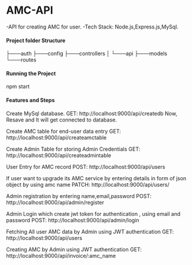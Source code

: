 # AMC-API
-API for creating AMC for user.
-Tech Stack: Node.js,Express.js,MySql.

#### Project folder Structure 

├───auth
├───config
├───controllers
│   └───api
├───models
└───routes

#### Running the Project
npm start

#### Features and Steps
Create MySql database.
    GET: http://localhost:9000/api/createdb
    Now, Resave and It will get connected to database.

Create AMC table for end-user data entry
    GET: http://localhost:9000/api/createamctable

Create Admin Table for storing Admin Credentials
    GET: http://localhost:9000/api/createadmintable

User Entry for AMC record
    POST: http://localhost:9000/api/users

If user want to upgrade its AMC service by entering details in form of json object by using amc name
    PATCH: http://localhost:9000/api/users/

Admin registration by entering name,email,password
    POST: http://localhost:9000/api/admin/register

Admin Login which create jwt token for authentication , using email and password
    POST: http://localhost:9000/api/admin/login

Fetching All user AMC data by Admin using JWT authentication
    GET: http://localhost:9000/api/users

Creating AMC by Admin using JWT authentication
    GET: http://localhost:9000/api/invoice/:amc_name









    